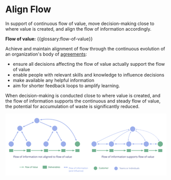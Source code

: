 # Align Flow

<summary>
In support of continuous flow of value, move decision-making close to where value is created, and align the flow of information accordingly.
</summary>

**Flow of value:** {{glossary:flow-of-value}}

Achieve and maintain alignment of flow through the continuous evolution of an organization's body of [agreements](glossary:governance-agreement):

-   ensure all decisions affecting the flow of value actually support the flow of value
-   enable people with relevant skills and knowledge to influence decisions
-   make available any helpful information
-   aim for shorter feedback loops to amplify learning.

When decision-making is conducted close to where value is created, and the flow of information supports the continuous and steady flow of value, the potential for accumulation of waste is significantly reduced.

![Aligning the flow of information to support the flow of value](img/workflow-and-value/align-flow.png)
